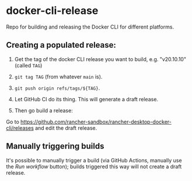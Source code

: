 # docker-cli-release
Repo for building and releasing the Docker CLI for different platforms.

## Creating a populated release:

1. Get the tag of the docker CLI release you want to build, e.g. "v20.10.10" (called `TAG`)

1. `git tag TAG` (from whatever `main` is).

1. `git push origin refs/tags/${TAG}`.

1. Let GitHub CI do its thing.  This will generate a draft release.

1. Then go build a release:

Go to https://github.com/rancher-sandbox/rancher-desktop-docker-cli/releases
and edit the draft release.

## Manually triggering builds

It's possible to manually trigger a build (via GitHub Actions, manually use the
_Run workflow_ button); builds triggered this way will not create a draft
release.
